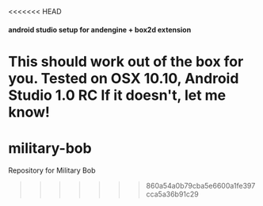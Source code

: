 <<<<<<< HEAD
#### android studio setup for andengine + box2d extension

This should work out of the box for you. Tested on OSX 10.10, Android Studio 1.0 RC
If it doesn't, let me know!
=======
# military-bob
Repository for Military Bob
>>>>>>> 860a54a0b79cba5e6600a1fe397cca5a36b91c29
